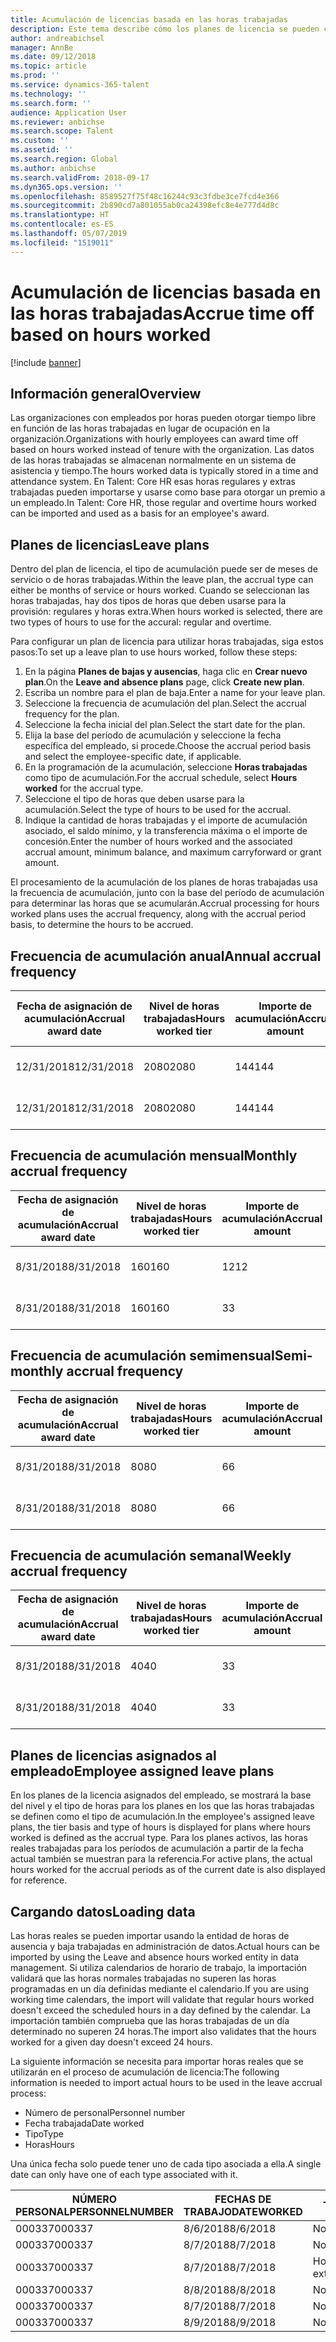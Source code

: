 ```yaml
---
title: Acumulación de licencias basada en las horas trabajadas
description: Este tema describe cómo los planes de licencia se pueden configurar para acumular tiempo libre basado en las horas trabajadas.
author: andreabichsel
manager: AnnBe
ms.date: 09/12/2018
ms.topic: article
ms.prod: ''
ms.service: dynamics-365-talent
ms.technology: ''
ms.search.form: ''
audience: Application User
ms.reviewer: anbichse
ms.search.scope: Talent
ms.custom: ''
ms.assetid: ''
ms.search.region: Global
ms.author: anbichse
ms.search.validFrom: 2018-09-17
ms.dyn365.ops.version: ''
ms.openlocfilehash: 8589527f75f48c16244c93c3fdbe3ce7fcd4e366
ms.sourcegitcommit: 2b890cd7a801055ab0ca24398efc8e4e777d4d8c
ms.translationtype: HT
ms.contentlocale: es-ES
ms.lasthandoff: 05/07/2019
ms.locfileid: "1519011"
---
```

# <a name="accrue-time-off-based-on-hours-worked"></a><span data-ttu-id="2c550-103">Acumulación de licencias basada en las horas trabajadas</span><span class="sxs-lookup"><span data-stu-id="2c550-103">Accrue time off based on hours worked</span></span>

[!include [banner](includes/banner.md)]


## <a name="overview"></a><span data-ttu-id="2c550-104">Información general</span><span class="sxs-lookup"><span data-stu-id="2c550-104">Overview</span></span>

<span data-ttu-id="2c550-105">Las organizaciones con empleados por horas pueden otorgar tiempo libre en función de las horas trabajadas en lugar de ocupación en la organización.</span><span class="sxs-lookup"><span data-stu-id="2c550-105">Organizations with hourly employees can award time off based on hours worked instead of tenure with the organization.</span></span> <span data-ttu-id="2c550-106">Las datos de las horas trabajadas se almacenan normalmente en un sistema de asistencia y tiempo.</span><span class="sxs-lookup"><span data-stu-id="2c550-106">The hours worked data is typically stored in a time and attendance system.</span></span> <span data-ttu-id="2c550-107">En Talent: Core HR esas horas regulares y extras trabajadas pueden importarse y usarse como base para otorgar un premio a un empleado.</span><span class="sxs-lookup"><span data-stu-id="2c550-107">In Talent: Core HR, those regular and overtime hours worked can be imported and used as a basis for an employee's award.</span></span>

## <a name="leave-plans"></a><span data-ttu-id="2c550-108">Planes de licencias</span><span class="sxs-lookup"><span data-stu-id="2c550-108">Leave plans</span></span>

<span data-ttu-id="2c550-109">Dentro del plan de licencia, el tipo de acumulación puede ser de meses de servicio o de horas trabajadas.</span><span class="sxs-lookup"><span data-stu-id="2c550-109">Within the leave plan, the accrual type can either be months of service or hours worked.</span></span> <span data-ttu-id="2c550-110">Cuando se seleccionan las horas trabajadas, hay dos tipos de horas que deben usarse para la provisión: regulares y horas extra.</span><span class="sxs-lookup"><span data-stu-id="2c550-110">When hours worked is selected, there are two types of hours to use for the accural: regular and overtime.</span></span>

<span data-ttu-id="2c550-111">Para configurar un plan de licencia para utilizar horas trabajadas, siga estos pasos:</span><span class="sxs-lookup"><span data-stu-id="2c550-111">To set up a leave plan to use hours worked, follow these steps:</span></span>

1. <span data-ttu-id="2c550-112">En la página **Planes de bajas y ausencias**, haga clic en **Crear nuevo plan**.</span><span class="sxs-lookup"><span data-stu-id="2c550-112">On the **Leave and absence plans** page, click **Create new plan**.</span></span>
2. <span data-ttu-id="2c550-113">Escriba un nombre para el plan de baja.</span><span class="sxs-lookup"><span data-stu-id="2c550-113">Enter a name for your leave plan.</span></span>
3. <span data-ttu-id="2c550-114">Seleccione la frecuencia de acumulación del plan.</span><span class="sxs-lookup"><span data-stu-id="2c550-114">Select the accrual frequency for the plan.</span></span>
5. <span data-ttu-id="2c550-115">Seleccione la fecha inicial del plan.</span><span class="sxs-lookup"><span data-stu-id="2c550-115">Select the start date for the plan.</span></span>
6. <span data-ttu-id="2c550-116">Elija la base del período de acumulación y seleccione la fecha específica del empleado, si procede.</span><span class="sxs-lookup"><span data-stu-id="2c550-116">Choose the accrual period basis and select the employee-specific date, if applicable.</span></span>
7. <span data-ttu-id="2c550-117">En la programación de la acumulación, seleccione **Horas trabajadas** como tipo de acumulación.</span><span class="sxs-lookup"><span data-stu-id="2c550-117">For the accrual schedule, select **Hours worked** for the accrual type.</span></span>
8. <span data-ttu-id="2c550-118">Seleccione el tipo de horas que deben usarse para la acumulación.</span><span class="sxs-lookup"><span data-stu-id="2c550-118">Select the type of hours to be used for the accrual.</span></span>
9. <span data-ttu-id="2c550-119">Indique la cantidad de horas trabajadas y el importe de acumulación asociado, el saldo mínimo, y la transferencia máxima o el importe de concesión.</span><span class="sxs-lookup"><span data-stu-id="2c550-119">Enter the number of hours worked and the associated accrual amount, minimum balance, and maximum carryforward or grant amount.</span></span>

<span data-ttu-id="2c550-120">El procesamiento de la acumulación de los planes de horas trabajadas usa la frecuencia de acumulación, junto con la base del período de acumulación para determinar las horas que se acumularán.</span><span class="sxs-lookup"><span data-stu-id="2c550-120">Accrual processing for hours worked plans uses the accrual frequency, along with the accrual period basis, to determine the hours to be accrued.</span></span>

## <a name="annual-accrual-frequency"></a><span data-ttu-id="2c550-121">Frecuencia de acumulación anual</span><span class="sxs-lookup"><span data-stu-id="2c550-121">Annual accrual frequency</span></span>

| <span data-ttu-id="2c550-122">Fecha de asignación de acumulación</span><span class="sxs-lookup"><span data-stu-id="2c550-122">Accrual award date</span></span>    | <span data-ttu-id="2c550-123">Nivel de horas trabajadas</span><span class="sxs-lookup"><span data-stu-id="2c550-123">Hours worked tier</span></span>    | <span data-ttu-id="2c550-124">Importe de acumulación</span><span class="sxs-lookup"><span data-stu-id="2c550-124">Accrual amount</span></span>        | <span data-ttu-id="2c550-125">Fechas de horas trabajadas</span><span class="sxs-lookup"><span data-stu-id="2c550-125">Hours worked dates</span></span>   | <span data-ttu-id="2c550-126">Datos reales de horas trabajadas</span><span class="sxs-lookup"><span data-stu-id="2c550-126">Hours worked actuals</span></span>| <span data-ttu-id="2c550-127">Prima</span><span class="sxs-lookup"><span data-stu-id="2c550-127">Award</span></span>               |
| --------------------- | -------------------- | --------------------- | -------------------- |-------------------- |-------------------- |
| <span data-ttu-id="2c550-128">12/31/2018</span><span class="sxs-lookup"><span data-stu-id="2c550-128">12/31/2018</span></span>            | <span data-ttu-id="2c550-129">2080</span><span class="sxs-lookup"><span data-stu-id="2c550-129">2080</span></span>                 | <span data-ttu-id="2c550-130">144</span><span class="sxs-lookup"><span data-stu-id="2c550-130">144</span></span>                   | <span data-ttu-id="2c550-131">1/1/2018-31/12/2018</span><span class="sxs-lookup"><span data-stu-id="2c550-131">1/1/2018-12/31/2018</span></span>  | <span data-ttu-id="2c550-132">2085</span><span class="sxs-lookup"><span data-stu-id="2c550-132">2085</span></span>                | <span data-ttu-id="2c550-133">144</span><span class="sxs-lookup"><span data-stu-id="2c550-133">144</span></span>                 |        
| <span data-ttu-id="2c550-134">12/31/2018</span><span class="sxs-lookup"><span data-stu-id="2c550-134">12/31/2018</span></span>            | <span data-ttu-id="2c550-135">2080</span><span class="sxs-lookup"><span data-stu-id="2c550-135">2080</span></span>                 | <span data-ttu-id="2c550-136">144</span><span class="sxs-lookup"><span data-stu-id="2c550-136">144</span></span>                   | <span data-ttu-id="2c550-137">1/1/2018-31/12/2018</span><span class="sxs-lookup"><span data-stu-id="2c550-137">1/1/2018-12/31/2018</span></span>  | <span data-ttu-id="2c550-138">2000</span><span class="sxs-lookup"><span data-stu-id="2c550-138">2000</span></span>                | <span data-ttu-id="2c550-139">0</span><span class="sxs-lookup"><span data-stu-id="2c550-139">0</span></span>                 |


## <a name="monthly-accrual-frequency"></a><span data-ttu-id="2c550-140">Frecuencia de acumulación mensual</span><span class="sxs-lookup"><span data-stu-id="2c550-140">Monthly accrual frequency</span></span>

| <span data-ttu-id="2c550-141">Fecha de asignación de acumulación</span><span class="sxs-lookup"><span data-stu-id="2c550-141">Accrual award date</span></span>    | <span data-ttu-id="2c550-142">Nivel de horas trabajadas</span><span class="sxs-lookup"><span data-stu-id="2c550-142">Hours worked tier</span></span>    | <span data-ttu-id="2c550-143">Importe de acumulación</span><span class="sxs-lookup"><span data-stu-id="2c550-143">Accrual amount</span></span>        | <span data-ttu-id="2c550-144">Fechas de horas trabajadas</span><span class="sxs-lookup"><span data-stu-id="2c550-144">Hours worked dates</span></span>   | <span data-ttu-id="2c550-145">Datos reales de horas trabajadas</span><span class="sxs-lookup"><span data-stu-id="2c550-145">Hours worked actuals</span></span>| <span data-ttu-id="2c550-146">Prima</span><span class="sxs-lookup"><span data-stu-id="2c550-146">Award</span></span>               |
| --------------------- | -------------------- | --------------------- | -------------------- |-------------------- |-------------------- |
| <span data-ttu-id="2c550-147">8/31/2018</span><span class="sxs-lookup"><span data-stu-id="2c550-147">8/31/2018</span></span>             | <span data-ttu-id="2c550-148">160</span><span class="sxs-lookup"><span data-stu-id="2c550-148">160</span></span>                  | <span data-ttu-id="2c550-149">12</span><span class="sxs-lookup"><span data-stu-id="2c550-149">12</span></span>                    | <span data-ttu-id="2c550-150">1/8/2018-31/8/2018</span><span class="sxs-lookup"><span data-stu-id="2c550-150">8/1/2018-8/31/2018</span></span>   | <span data-ttu-id="2c550-151">184</span><span class="sxs-lookup"><span data-stu-id="2c550-151">184</span></span>                 | <span data-ttu-id="2c550-152">12</span><span class="sxs-lookup"><span data-stu-id="2c550-152">12</span></span>                  |        
| <span data-ttu-id="2c550-153">8/31/2018</span><span class="sxs-lookup"><span data-stu-id="2c550-153">8/31/2018</span></span>             | <span data-ttu-id="2c550-154">160</span><span class="sxs-lookup"><span data-stu-id="2c550-154">160</span></span>                  | <span data-ttu-id="2c550-155">3</span><span class="sxs-lookup"><span data-stu-id="2c550-155">3</span></span>                     | <span data-ttu-id="2c550-156">1/8/2018-31/8/2018</span><span class="sxs-lookup"><span data-stu-id="2c550-156">8/1/2018-8/31/2018</span></span>   | <span data-ttu-id="2c550-157">184</span><span class="sxs-lookup"><span data-stu-id="2c550-157">184</span></span>                 | <span data-ttu-id="2c550-158">3</span><span class="sxs-lookup"><span data-stu-id="2c550-158">3</span></span>                   |

## <a name="semi-monthly-accrual-frequency"></a><span data-ttu-id="2c550-159">Frecuencia de acumulación semimensual</span><span class="sxs-lookup"><span data-stu-id="2c550-159">Semi-monthly accrual frequency</span></span>

| <span data-ttu-id="2c550-160">Fecha de asignación de acumulación</span><span class="sxs-lookup"><span data-stu-id="2c550-160">Accrual award date</span></span>    | <span data-ttu-id="2c550-161">Nivel de horas trabajadas</span><span class="sxs-lookup"><span data-stu-id="2c550-161">Hours worked tier</span></span>    | <span data-ttu-id="2c550-162">Importe de acumulación</span><span class="sxs-lookup"><span data-stu-id="2c550-162">Accrual amount</span></span>        | <span data-ttu-id="2c550-163">Fechas de horas trabajadas</span><span class="sxs-lookup"><span data-stu-id="2c550-163">Hours worked dates</span></span>   | <span data-ttu-id="2c550-164">Datos reales de horas trabajadas</span><span class="sxs-lookup"><span data-stu-id="2c550-164">Hours worked actuals</span></span>| <span data-ttu-id="2c550-165">Prima</span><span class="sxs-lookup"><span data-stu-id="2c550-165">Award</span></span>               |
| --------------------- | -------------------- | --------------------- | -------------------- |-------------------- |-------------------- |
| <span data-ttu-id="2c550-166">8/31/2018</span><span class="sxs-lookup"><span data-stu-id="2c550-166">8/31/2018</span></span>             | <span data-ttu-id="2c550-167">80</span><span class="sxs-lookup"><span data-stu-id="2c550-167">80</span></span>                   | <span data-ttu-id="2c550-168">6</span><span class="sxs-lookup"><span data-stu-id="2c550-168">6</span></span>                     | <span data-ttu-id="2c550-169">16/8/2018-31/8/2018</span><span class="sxs-lookup"><span data-stu-id="2c550-169">8/16/2018-8/31/2018</span></span>  | <span data-ttu-id="2c550-170">81</span><span class="sxs-lookup"><span data-stu-id="2c550-170">81</span></span>                  | <span data-ttu-id="2c550-171">6</span><span class="sxs-lookup"><span data-stu-id="2c550-171">6</span></span>                  |        
| <span data-ttu-id="2c550-172">8/31/2018</span><span class="sxs-lookup"><span data-stu-id="2c550-172">8/31/2018</span></span>             | <span data-ttu-id="2c550-173">80</span><span class="sxs-lookup"><span data-stu-id="2c550-173">80</span></span>                   | <span data-ttu-id="2c550-174">6</span><span class="sxs-lookup"><span data-stu-id="2c550-174">6</span></span>                     | <span data-ttu-id="2c550-175">16/8/2018-31/8/2018</span><span class="sxs-lookup"><span data-stu-id="2c550-175">8/16/2018-8/31/2018</span></span>  | <span data-ttu-id="2c550-176">75</span><span class="sxs-lookup"><span data-stu-id="2c550-176">75</span></span>                  | <span data-ttu-id="2c550-177">0</span><span class="sxs-lookup"><span data-stu-id="2c550-177">0</span></span>                   |

## <a name="weekly-accrual-frequency"></a><span data-ttu-id="2c550-178">Frecuencia de acumulación semanal</span><span class="sxs-lookup"><span data-stu-id="2c550-178">Weekly accrual frequency</span></span>

| <span data-ttu-id="2c550-179">Fecha de asignación de acumulación</span><span class="sxs-lookup"><span data-stu-id="2c550-179">Accrual award date</span></span>    | <span data-ttu-id="2c550-180">Nivel de horas trabajadas</span><span class="sxs-lookup"><span data-stu-id="2c550-180">Hours worked tier</span></span>    | <span data-ttu-id="2c550-181">Importe de acumulación</span><span class="sxs-lookup"><span data-stu-id="2c550-181">Accrual amount</span></span>        | <span data-ttu-id="2c550-182">Fechas de horas trabajadas</span><span class="sxs-lookup"><span data-stu-id="2c550-182">Hours worked dates</span></span>   | <span data-ttu-id="2c550-183">Datos reales de horas trabajadas</span><span class="sxs-lookup"><span data-stu-id="2c550-183">Hours worked actuals</span></span>| <span data-ttu-id="2c550-184">Prima</span><span class="sxs-lookup"><span data-stu-id="2c550-184">Award</span></span>               |
| --------------------- | -------------------- | --------------------- | -------------------- |-------------------- |-------------------- |
| <span data-ttu-id="2c550-185">8/31/2018</span><span class="sxs-lookup"><span data-stu-id="2c550-185">8/31/2018</span></span>             | <span data-ttu-id="2c550-186">40</span><span class="sxs-lookup"><span data-stu-id="2c550-186">40</span></span>                   | <span data-ttu-id="2c550-187">3</span><span class="sxs-lookup"><span data-stu-id="2c550-187">3</span></span>                     | <span data-ttu-id="2c550-188">27/8/2018-31/8/2018</span><span class="sxs-lookup"><span data-stu-id="2c550-188">8/27/2018-8/31/2018</span></span>  | <span data-ttu-id="2c550-189">42</span><span class="sxs-lookup"><span data-stu-id="2c550-189">42</span></span>                  | <span data-ttu-id="2c550-190">3</span><span class="sxs-lookup"><span data-stu-id="2c550-190">3</span></span>                  |        
| <span data-ttu-id="2c550-191">8/31/2018</span><span class="sxs-lookup"><span data-stu-id="2c550-191">8/31/2018</span></span>             | <span data-ttu-id="2c550-192">40</span><span class="sxs-lookup"><span data-stu-id="2c550-192">40</span></span>                   | <span data-ttu-id="2c550-193">3</span><span class="sxs-lookup"><span data-stu-id="2c550-193">3</span></span>                     | <span data-ttu-id="2c550-194">27/8/2018-31/8/2018</span><span class="sxs-lookup"><span data-stu-id="2c550-194">8/27/2018-8/31/2018</span></span>  | <span data-ttu-id="2c550-195">35</span><span class="sxs-lookup"><span data-stu-id="2c550-195">35</span></span>                  | <span data-ttu-id="2c550-196">0</span><span class="sxs-lookup"><span data-stu-id="2c550-196">0</span></span>                   |

## <a name="employee-assigned-leave-plans"></a><span data-ttu-id="2c550-197">Planes de licencias asignados al empleado</span><span class="sxs-lookup"><span data-stu-id="2c550-197">Employee assigned leave plans</span></span>

<span data-ttu-id="2c550-198">En los planes de la licencia asignados del empleado, se mostrará la base del nivel y el tipo de horas para los planes en los que las horas trabajadas se definen como el tipo de acumulación.</span><span class="sxs-lookup"><span data-stu-id="2c550-198">In the employee's assigned leave plans, the tier basis and type of hours is displayed for plans where hours worked is defined as the accrual type.</span></span> <span data-ttu-id="2c550-199">Para los planes activos, las horas reales trabajadas para los períodos de acumulación a partir de la fecha actual también se muestran para la referencia.</span><span class="sxs-lookup"><span data-stu-id="2c550-199">For active plans, the actual hours worked for the accrual periods as of the current date is also displayed for reference.</span></span> 

## <a name="loading-data"></a><span data-ttu-id="2c550-200">Cargando datos</span><span class="sxs-lookup"><span data-stu-id="2c550-200">Loading data</span></span>

<span data-ttu-id="2c550-201">Las horas reales se pueden importar usando la entidad de horas de ausencia y baja trabajadas en administración de datos.</span><span class="sxs-lookup"><span data-stu-id="2c550-201">Actual hours can be imported by using the Leave and absence hours worked entity in data management.</span></span> <span data-ttu-id="2c550-202">Si utiliza calendarios de horario de trabajo, la importación validará que las horas normales trabajadas no superen las horas programadas en un día definidas mediante el calendario.</span><span class="sxs-lookup"><span data-stu-id="2c550-202">If you are using working time calendars, the import will validate that regular hours worked doesn't exceed the scheduled hours in a day defined by the calendar.</span></span> <span data-ttu-id="2c550-203">La importación también comprueba que las horas trabajadas de un día determinado no superen 24 horas.</span><span class="sxs-lookup"><span data-stu-id="2c550-203">The import also validates that the hours worked for a given day doesn't exceed 24 hours.</span></span> 

<span data-ttu-id="2c550-204">La siguiente información se necesita para importar horas reales que se utilizarán en el proceso de acumulación de licencia:</span><span class="sxs-lookup"><span data-stu-id="2c550-204">The following information is needed to import actual hours to be used in the leave accrual process:</span></span>

+ <span data-ttu-id="2c550-205">Número de personal</span><span class="sxs-lookup"><span data-stu-id="2c550-205">Personnel number</span></span> 
+ <span data-ttu-id="2c550-206">Fecha trabajada</span><span class="sxs-lookup"><span data-stu-id="2c550-206">Date worked</span></span>
+ <span data-ttu-id="2c550-207">Tipo</span><span class="sxs-lookup"><span data-stu-id="2c550-207">Type</span></span>
+ <span data-ttu-id="2c550-208">Horas</span><span class="sxs-lookup"><span data-stu-id="2c550-208">Hours</span></span>

<span data-ttu-id="2c550-209">Una única fecha solo puede tener uno de cada tipo asociada a ella.</span><span class="sxs-lookup"><span data-stu-id="2c550-209">A single date can only have one of each type associated with it.</span></span>

| <span data-ttu-id="2c550-210">NÚMERO PERSONAL</span><span class="sxs-lookup"><span data-stu-id="2c550-210">PERSONNELNUMBER</span></span>       | <span data-ttu-id="2c550-211">FECHAS DE TRABAJO</span><span class="sxs-lookup"><span data-stu-id="2c550-211">DATEWORKED</span></span>           | <span data-ttu-id="2c550-212">TIPO</span><span class="sxs-lookup"><span data-stu-id="2c550-212">TYPE</span></span>                  | <span data-ttu-id="2c550-213">HORAS</span><span class="sxs-lookup"><span data-stu-id="2c550-213">HOURS</span></span>                |
| --------------------- | -------------------- | --------------------- | -------------------- |
| <span data-ttu-id="2c550-214">000337</span><span class="sxs-lookup"><span data-stu-id="2c550-214">000337</span></span>                | <span data-ttu-id="2c550-215">8/6/2018</span><span class="sxs-lookup"><span data-stu-id="2c550-215">8/6/2018</span></span>             | <span data-ttu-id="2c550-216">Normal</span><span class="sxs-lookup"><span data-stu-id="2c550-216">Regular</span></span>               | <span data-ttu-id="2c550-217">8</span><span class="sxs-lookup"><span data-stu-id="2c550-217">8</span></span>                    |       
| <span data-ttu-id="2c550-218">000337</span><span class="sxs-lookup"><span data-stu-id="2c550-218">000337</span></span>                | <span data-ttu-id="2c550-219">8/7/2018</span><span class="sxs-lookup"><span data-stu-id="2c550-219">8/7/2018</span></span>             | <span data-ttu-id="2c550-220">Normal</span><span class="sxs-lookup"><span data-stu-id="2c550-220">Regular</span></span>               | <span data-ttu-id="2c550-221">8</span><span class="sxs-lookup"><span data-stu-id="2c550-221">8</span></span>                    |
| <span data-ttu-id="2c550-222">000337</span><span class="sxs-lookup"><span data-stu-id="2c550-222">000337</span></span>                | <span data-ttu-id="2c550-223">8/7/2018</span><span class="sxs-lookup"><span data-stu-id="2c550-223">8/7/2018</span></span>             | <span data-ttu-id="2c550-224">Horas extra</span><span class="sxs-lookup"><span data-stu-id="2c550-224">Overtime</span></span>              | <span data-ttu-id="2c550-225">3</span><span class="sxs-lookup"><span data-stu-id="2c550-225">3</span></span>                    |
| <span data-ttu-id="2c550-226">000337</span><span class="sxs-lookup"><span data-stu-id="2c550-226">000337</span></span>                | <span data-ttu-id="2c550-227">8/8/2018</span><span class="sxs-lookup"><span data-stu-id="2c550-227">8/8/2018</span></span>             | <span data-ttu-id="2c550-228">Normal</span><span class="sxs-lookup"><span data-stu-id="2c550-228">Regular</span></span>               | <span data-ttu-id="2c550-229">8</span><span class="sxs-lookup"><span data-stu-id="2c550-229">8</span></span>                    |
| <span data-ttu-id="2c550-230">000337</span><span class="sxs-lookup"><span data-stu-id="2c550-230">000337</span></span>                | <span data-ttu-id="2c550-231">8/7/2018</span><span class="sxs-lookup"><span data-stu-id="2c550-231">8/7/2018</span></span>             | <span data-ttu-id="2c550-232">Normal</span><span class="sxs-lookup"><span data-stu-id="2c550-232">Regular</span></span>               | <span data-ttu-id="2c550-233">8</span><span class="sxs-lookup"><span data-stu-id="2c550-233">8</span></span>                    |
| <span data-ttu-id="2c550-234">000337</span><span class="sxs-lookup"><span data-stu-id="2c550-234">000337</span></span>                | <span data-ttu-id="2c550-235">8/9/2018</span><span class="sxs-lookup"><span data-stu-id="2c550-235">8/9/2018</span></span>             | <span data-ttu-id="2c550-236">Normal</span><span class="sxs-lookup"><span data-stu-id="2c550-236">Regular</span></span>               | <span data-ttu-id="2c550-237">8</span><span class="sxs-lookup"><span data-stu-id="2c550-237">8</span></span>                    |
